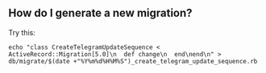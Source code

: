 How do I generate a new migration?
----------------------------------

Try this:

    echo "class CreateTelegramUpdateSequence < ActiveRecord::Migration[5.0]\n  def change\n  end\nend\n" > db/migrate/$(date +"%Y%m%d%H%M%S")_create_telegram_update_sequence.rb

